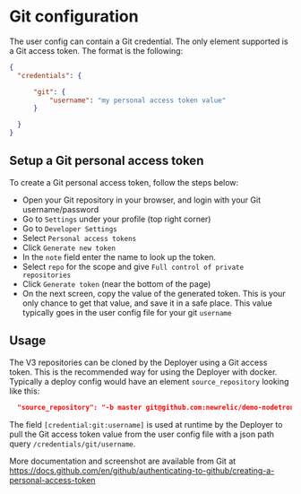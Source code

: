 # Git configuration

The user config can contain a Git credential. The only element supported is a Git access token. The format is the following:

```json
{
  "credentials": {

      "git": {
          "username": "my personal access token value"
      }

  }
}
```

## Setup a Git personal access token

To create a Git personal access token, follow the steps below:

* Open your Git repository in your browser, and login with your Git username/password
* Go to `Settings` under your profile (top right corner)
* Go to `Developer Settings`
* Select `Personal access tokens`
* Click `Generate new token`
* In the `note` field enter the name to look up the token. 
* Select `repo` for the scope and give `Full control of private repositories`
* Click `Generate token` (near the bottom of the page)
* On the next screen, copy the value of the generated token. This is your only chance to get that value, and save it in a safe place. This value typically goes in the user config file for your git `username`

## Usage

The V3 repositories can be cloned by the Deployer using a Git access token. This is the recommended way for using the Deployer with docker.
Typically a deploy config would have an element `source_repository` looking like this:
```json
  "source_repository": "-b master git@github.com:newrelic/demo-nodetron.git",
```

The field `[credential:git:username]` is used at runtime by the Deployer to pull the Git access token value from the user config file with a json path query `/credentials/git/username`.

More documentation and screenshot are available from  Git at https://docs.github.com/en/github/authenticating-to-github/creating-a-personal-access-token
